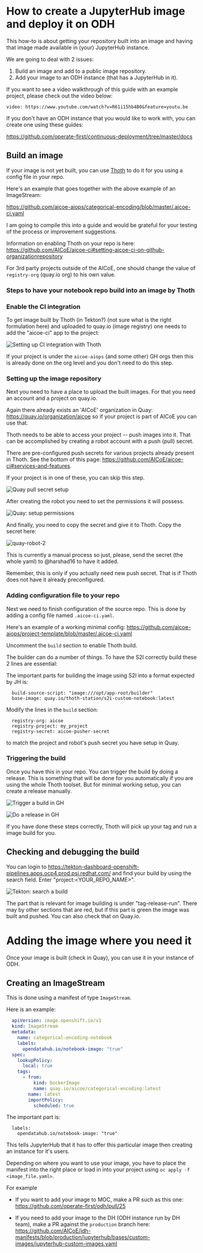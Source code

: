 # How to create a JupyterHub image and deploy it on ODH

This how-to is about getting your repository built into an image and having that image made available in (your) JupyterHub instance.

We are going to deal with 2 issues:

 1. Build an image and add to a public image repository.
 2. Add your image to an ODH instance (that has a JupyterHub in it).

If you want to see a video walkthrough of this guide with an example project, please check out the video below:

`video: https://www.youtube.com/watch?v=R61i15hb4B0&feature=youtu.be`

If you don't have an ODH instance that you would like to work with, you can create one using these guides:

https://github.com/operate-first/continuous-deployment/tree/master/docs

## Build an image

If your image is not yet built, you can use [Thoth](https://thoth-station.ninja/) to do it for you using a config file in your repo.

Here's an example that goes together with the above example of an ImageStream:

https://github.com/aicoe-aiops/categorical-encoding/blob/master/.aicoe-ci.yaml

I am going to compile this into a guide and would be grateful for your testing of the process or improvement suggestions.

Information on enabling Thoth on your repo is here: https://github.com/AICoE/aicoe-ci#setting-aicoe-ci-on-github-organizationrepository

For 3rd party projects outside of the AICoE, one should change the value of `registry-org` (quay.io org) to his own value.

### Steps to have your notebook repo build into an image by Thoth

### Enable the CI integration

To get image built by Thoth (in Tekton?) (not sure what is the right formulation here) and uploaded to quay.io (image registry) one needs to add the "aicoe-ci" app to the project:

![Setting up CI integration with Thoth](./../public/assets/jh_image_howto/ci-integration.png)

If your project is under the `aicoe-aiops` (and some other) GH orgs then this is already done on the org level and you don't need to do this step.

### Setting up the image repository

Next you need to have a place to upload the built images. For that you need an account and a project on quay.io.

Again there already exists an 'AICoE' organization in Quay: https://quay.io/organization/aicoe so if your project is part of AICoE you can use that.

Thoth needs to be able to access your project -- push images into it. That can be accomplished by creating a robot account with a push (pull) secret.

There are pre-configured push secrets for various projects already present in Thoth. See the bottom of this page: https://github.com/AICoE/aicoe-ci#services-and-features.

If your project is in one of these, you can skip this step.


![Quay pull secret setup](../public/assets/jh_image_howto/quay-robot.png)

After creating the robot you need to set the permissions it will possess.

![Quay: setup permissions](../public/assets/jh_image_howto/quay-secret.png)

And finally, you need to copy the secret and give it to Thoth. Copy the secret here:

![quay-robot-2](../public/assets/jh_image_howto/quay-secret-cred.png)

This is currently a manual process so just, please, send the secret (the whole yaml) to @harshad16 to have it added.

Remember, this is only if you actually need new push secret. That is if Thoth does not have it already preconfigured.

### Adding configuration file to your repo

Next we need to finish configuration of the source repo. This is done by adding a config file named `.aicoe-ci.yaml`.


Here's an example of a working minimal config: https://github.com/aicoe-aiops/project-template/blob/master/.aicoe-ci.yaml

Uncomment the `build` section to enable Thoth build.

The builder can do a number of things. To have the S2I correctly build these 2 lines are essential:

The important parts for building the image using S2I into a format expected by JH is:

```
  build-source-script: "image:///opt/app-root/builder"
  base-image: quay.io/thoth-station/s2i-custom-notebook:latest
```

Modify the lines in the `build` section:
```
  registry-org: aicoe
  registry-project: my_project
  registry-secret: aicoe-pusher-secret
```
to match the project and robot's push secret you have setup in Quay.


### Triggering the build

Once you have this in your repo. You can trigger the build by doing a release. This is something that will be done for you automatically if you are using the whole Thoth toolset. But for minimal working setup, you can create a release manually.

![Trigger a build in GH](../public/assets/jh_image_howto/gh-tag.png)

![Do a release in GH](../public/assets/jh_image_howto/gh-release.png)

If you have done these steps correctly, Thoth will pick up your tag and run a image build for you.

## Checking and debugging the build

You can login to https://tekton-dashboard-openshift-pipelines.apps.ocp4.prod.psi.redhat.com/ and find your build by using the search field. Enter "project:<YOUR_REPO_NAME>".

![Tekton: search a build](../public/assets/jh_image_howto/thoth-pipeline-run.png)

The part that is relevant for image building is under "tag-release-run". There may by other sections that are red, but if this part is green the image was built and pushed. You can also check that on Quay.io.

# Adding the image where you need it

Once your image is built (check in Quay), you can use it in your instance of ODH.

## Creating an ImageStream

This is done using a manifest of type `ImageStream`.

Here is an example:
```yaml
  apiVersion: image.openshift.io/v1
  kind: ImageStream
  metadata:
    name: categorical-encoding-notebook
    labels:
      opendatahub.io/notebook-image: "true"
  spec:
    lookupPolicy:
      local: true
    tags:
      - from:
          kind: DockerImage
          name: quay.io/aicoe/categorical-encoding:latest
        name: latest
        importPolicy:
          scheduled: true
  ```

The important part is:
```
  labels:
    opendatahub.io/notebook-image: "true"
```
This tells JupyterHub that it has to offer this particular image then creating an instance for it's users.

Depending on where you want to use your image, you have to place the manifest into the right place or load in into your project using `oc apply -f <image_file.yaml>`.

For example
 * If you want to add your image to MOC, make a PR such as this one: https://github.com/operate-first/odh/pull/25

 * If you need to add your image to the DH (ODH instance run by DH team), make a PR against the `production` branch here:
https://github.com/AICoE/idh-manifests/blob/production/jupyterhub/bases/custom-images/jupyterhub-custom-images.yaml





